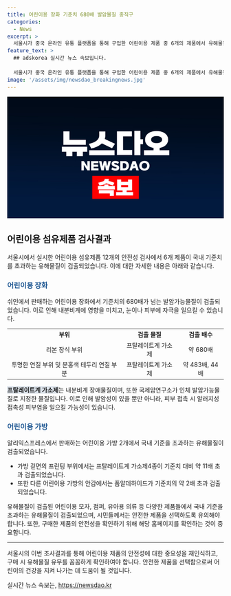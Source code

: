 ```yaml
---
title: 어린이용 장화 기준치 680배 발암물질 중직구
categories:
  - News
excerpt: >
  서울시가 중국 온라인 유통 플랫폼을 통해 구입한 어린이용 제품 중 6개의 제품에서 유해물질이 검출됐다. 특히 장화에서는 발암 가능성이 있는 물질이 680배 초과 검출되었고, 가방과 모자에서도 기준치를 초과하는 유해물질이 발견되었다. 이에 시는 어린이용품의 안전성을 강화하기 위해 여름에 맞춰 물놀이용품을 중심으로 추가적인 안전성 검사를 실시할 계획이라고 밝혔다.Interested in more news? Click the link below!
feature_text: >
  ## adskorea 실시간 뉴스 속보입니다.

  서울시가 중국 온라인 유통 플랫폼을 통해 구입한 어린이용 제품 중 6개의 제품에서 유해물질이 검출됐다. 특히 장화에서는 발암 가능성이 있는 물질이 680배 초과 검출되었고, 가방과 모자에서도 기준치를 초과하는 유해물질이 발견되었다. 이에 시는 어린이용품의 안전성을 강화하기 위해 여름에 맞춰 물놀이용품을 중심으로 추가적인 안전성 검사를 실시할 계획이라고 밝혔다.Interested in more news? Click the link below!
image: '/assets/img/newsdao_breakingnews.jpg'
---
```


<p><img src="/assets/img/newsdao_breakingnews.jpg" alt="adskorea 속보" /></p>

<h2 data-ke-size="size26">어린이용 섬유제품 검사결과</h2>

<p data-ke-size="size16">서울시에서 실시한 어린이용 섬유제품 12개의 안전성 검사에서 6개 제품이 국내 기준치를 초과하는 유해물질이 검출되었습니다. 이에 대한 자세한 내용은 아래와 같습니다.</p>

<h3><b><span style="color: #1a5490;">어린이용 장화</span></b></h3>

<p data-ke-size="size16">쉬인에서 판매하는 어린이용 장화에서 기준치의 680배가 넘는 발암가능물질이 검출되었습니다. 이로 인해 내분비계에 영향을 미치고, 눈이나 피부에 자극을 일으킬 수 있습니다.</p>

<table>
  <tr>
    <td style="text-align: center; height: 17px;"><b>부위</b></td>
    <td style="text-align: center; height: 17px;"><b>검출 물질</b></td>
    <td style="text-align: center; height: 17px;"><b>검출 배수</b></td>
  </tr>
  <tr>
    <td style="text-align: center; height: 17px;">리본 장식 부위</td>
    <td style="text-align: center; height: 17px;">프탈레이트계 가소제</td>
    <td style="text-align: center; height: 17px;">약 680배</td>
  </tr>
  <tr>
    <td style="text-align: center; height: 17px;">투명한 연질 부위 및 분홍색 테두리 연질 부분</td>
    <td style="text-align: center; height: 17px;">프탈레이트계 가소제</td>
    <td style="text-align: center; height: 17px;">약 483배, 44배</td>
  </tr>
</table>

<p data-ke-size="size16"><b><span style="background-color: #21538527;">프탈레이트계 가소제</span></b>는 내분비계 장애물질이며, 또한 국제암연구소가 인체 발암가능물질로 지정한 물질입니다. 이로 인해 발암성이 있을 뿐만 아니라, 피부 접촉 시 알러지성 접촉성 피부염을 일으킬 가능성이 있습니다.</p>

<h3><b><span style="color: #1a5490;">어린이용 가방</span></b></h3>

<p data-ke-size="size16">알리익스프레스에서 판매하는 어린이용 가방 2개에서 국내 기준을 초과하는 유해물질이 검출되었습니다.</p>

<ul>
  <li>가방 겉면의 프린팅 부위에서는 프탈레이트계 가소제4종이 기준치 대비 약 11배 초과 검출되었습니다.</li>
  <li>또한 다른 어린이용 가방의 안감에서는 폼알데하이드가 기준치의 약 2배 초과 검출되었습니다.</li>
</ul>

<p data-ke-size="size16">유해물질이 검출된 어린이용 모자, 점퍼, 유아용 의류 등 다양한 제품들에서 국내 기준을 초과하는 유해물질이 검출되었으며, 시민들께서는 안전한 제품을 선택하도록 유의해야 합니다. 또한, 구매한 제품의 안전성을 확인하기 위해 해당 홈페이지를 확인하는 것이 중요합니다.</p>

<hr>

<p data-ke-size="size16">서울시의 이번 조사결과를 통해 어린이용 제품의 안전성에 대한 중요성을 재인식하고, 구매 시 유해물질 유무를 꼼꼼하게 확인하여야 합니다. 안전한 제품을 선택함으로써 어린이의 건강을 지켜 나가는 데 도움이 될 것입니다.</p>
실시간 뉴스 속보는, <a href="https://newsdao.kr" rel="dofollow">https://newsdao.kr</a>


